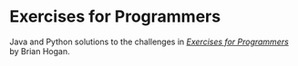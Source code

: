 # Exercises for Programmers
Java and Python solutions to the challenges in *[Exercises for Programmers](https://pragprog.com/book/bhwb/exercises-for-programmers)* by Brian Hogan.
